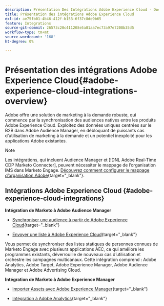 ```yaml
---
description: Présentation Des Intégrations Adobe Experience Cloud - Documents Marketo - Documentation Du Produit
title: Présentation des intégrations Adobe Experience Cloud
exl-id: ae75fb01-4b46-412f-b153-6f37c8de9b65
feature: Integrations
source-git-commit: 26573c20c411208e5a01aa7ec73a97e7208b35d5
workflow-type: tm+mt
source-wordcount: '168'
ht-degree: 0%

---
```


# Présentation des intégrations Adobe Experience Cloud{#adobe-experience-cloud-integrations-overview}

Adobe offre une solution de marketing à la demande robuste, qui commence par la synchronisation des audiences natives entre les produits Adobe Experience Cloud. Exploitez des données uniques centrées sur le B2B dans Adobe Audience Manager, en débloquant de puissants cas d’utilisation de marketing à la demande et un potentiel inexploité pour les applications Adobe existantes.

>[!NOTE]
>
>Les intégrations, qui incluent Audience Manager et [!DNL Adobe Real-Time CDP Marketo Connecter], peuvent nécessiter le mappage de l’organisation IMS dans Marketo Engage. [Découvrez comment configurer le mappage d’organisation Adobe](/help/marketo/product-docs/adobe-experience-cloud-integrations/set-up-adobe-organization-mapping.md){target="_blank"}.

## Intégrations Adobe Experience Cloud {#adobe-experience-cloud-integrations}

**Intégration de Marketo à Adobe Audience Manager**

* [Synchroniser une audience à partir de Adobe Experience Cloud](/help/marketo/product-docs/adobe-experience-cloud-integrations/sync-an-audience-from-adobe-experience-cloud.md){target="_blank"}

* [Envoyer une liste à Adobe Experience Cloud](/help/marketo/product-docs/core-marketo-concepts/smart-lists-and-static-lists/static-lists/send-a-list-to-adobe-experience-cloud.md){target="_blank"}

Vous permet de synchroniser des listes statiques de personnes connues de Marketo Engage avec plusieurs applications AEC, ce qui améliore les programmes existants, déverrouille de nouveaux cas d’utilisation et orchestre les campagnes multicanaux. Cette intégration comprend : Adobe Analytics, Adobe Target, Adobe Experience Manager, Adobe Audience Manager et Adobe Advertising Cloud.

**Intégration de Marketo à Adobe Experience Manager**

* [Importer Assets avec Adobe Experience Manager](/help/marketo/product-docs/adobe-experience-cloud-integrations/importing-assets-with-adobe-experience-manager.md){target="_blank"}

* [Intégration à Adobe Analytics](/help/marketo/product-docs/web-personalization/reporting-for-web-personalization/web-analytics-integrations/integrate-with-adobe-analytics.md){target="_blank"}
